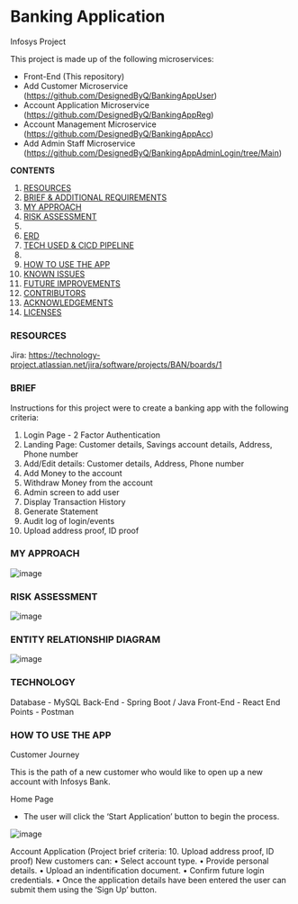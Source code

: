 # Banking Application

Infosys Project

This project is made up of the following microservices:

- Front-End (This repository)
- Add Customer Microservice (https://github.com/DesignedByQ/BankingAppUser)
- Account Application Microservice (https://github.com/DesignedByQ/BankingAppReg)
- Account Management Microservice (https://github.com/DesignedByQ/BankingAppAcc)
- Add Admin Staff Microservice (https://github.com/DesignedByQ/BankingAppAdminLogin/tree/Main)

**CONTENTS**

1. [RESOURCES](#RESOURCES)
2. [BRIEF & ADDITIONAL REQUIREMENTS](#BRIEF)
3. [MY APPROACH](#MY-APPROACH)
4. [RISK ASSESSMENT](#RISK-ASSESSMENT)
5. 
6. [ERD](#ENTITY-RELATIONSHIP-DIAGRAM)
7. [TECH USED & CICD PIPELINE](#TECHNOLOGY)
8. 
9. [HOW TO USE THE APP](#HOW-TO-USE-THE-APP)
10. [KNOWN ISSUES](#KNOWN-ISSUES)
11. [FUTURE IMPROVEMENTS](#FUTURE-IMPROVEMENTS)
12. [CONTRIBUTORS](#CONTRIBUTORS)
13. [ACKNOWLEDGEMENTS](#ACKNOWLEDGEMENTS)
14. [LICENSES](#LICENSES)

### RESOURCES

Jira: https://technology-project.atlassian.net/jira/software/projects/BAN/boards/1

### BRIEF

Instructions for this project were to create a banking app with the following criteria:
1. Login Page - 2 Factor Authentication
2. Landing Page: Customer details, Savings account details, Address, Phone number
3. Add/Edit details: Customer details, Address, Phone number
4. Add Money to the account
5. Withdraw Money from the account
6. Admin screen to add user
7. Display Transaction History
8. Generate Statement
9. Audit log of login/events
10. Upload address proof, ID proof

### MY APPROACH

![image](https://github.com/DesignedByQ/BankingApp/assets/32695213/d00ae1b3-afbc-48ec-a7fc-084f0551f67c)

### RISK ASSESSMENT

![image](https://github.com/DesignedByQ/BankingApp/assets/32695213/13688fc6-141d-4d0c-ae94-222fef097c72)

### ENTITY RELATIONSHIP DIAGRAM

![image](https://github.com/DesignedByQ/BankingApp/assets/32695213/6ebadc46-e683-49ab-a1df-c444254e0559)

### TECHNOLOGY

Database - MySQL
Back-End - Spring Boot / Java
Front-End - React
End Points - Postman

### HOW TO USE THE APP

Customer Journey

This is the path of a new customer who would like to open up a new account with Infosys Bank.

Home Page

- The user will click the ‘Start Application’ button to begin the process.

![image](https://github.com/DesignedByQ/BankingApp/assets/32695213/1a150833-dec8-4da7-9232-7af9498f5558)

Account Application
(Project brief criteria: 10. Upload address proof, ID proof)
New customers can:
•	Select account type.
•	Provide personal details.
•	Upload an indentification document.
•	Confirm future login credentials.
•	Once the application details have been entered the user can submit them using the ‘Sign Up’ button.

